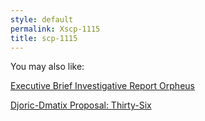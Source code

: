 ```yaml
---
style: default
permalink: Xscp-1115
title: scp-1115
---
```

You may also like:

[Executive Brief Investigative Report Orpheus](http://scp-wiki.net/executive-brief-investigative-report-orpheus)

[Djoric-Dmatix Proposal: Thirty-Six](http://scp-wiki.net/djoric-dmatix-proposal)

